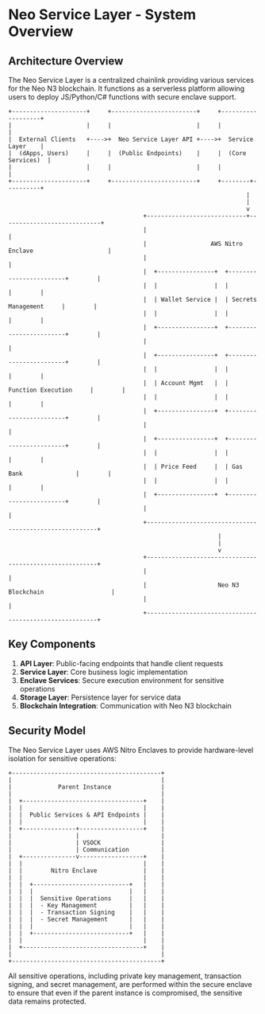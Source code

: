 # Neo Service Layer - System Overview

## Architecture Overview

The Neo Service Layer is a centralized chainlink providing various services for the Neo N3 blockchain. It functions as a serverless platform allowing users to deploy JS/Python/C# functions with secure enclave support.

```
+---------------------+     +------------------------+     +-------------------+
|                     |     |                        |     |                   |
|  External Clients   +---->+  Neo Service Layer API +---->+  Service Layer    |
|  (dApps, Users)     |     |  (Public Endpoints)    |     |  (Core Services)  |
|                     |     |                        |     |                   |
+---------------------+     +------------------------+     +--------+----------+
                                                                   |
                                                                   |
                                                                   v
                                      +----------------------------+----------------------------+
                                      |                                                        |
                                      |                  AWS Nitro Enclave                     |
                                      |                                                        |
                                      |  +----------------+  +------------------------+        |
                                      |  |                |  |                        |        |
                                      |  | Wallet Service |  | Secrets Management     |        |
                                      |  |                |  |                        |        |
                                      |  +----------------+  +------------------------+        |
                                      |                                                        |
                                      |  +----------------+  +------------------------+        |
                                      |  |                |  |                        |        |
                                      |  | Account Mgmt   |  | Function Execution     |        |
                                      |  |                |  |                        |        |
                                      |  +----------------+  +------------------------+        |
                                      |                                                        |
                                      |  +----------------+  +------------------------+        |
                                      |  |                |  |                        |        |
                                      |  | Price Feed     |  | Gas Bank               |        |
                                      |  |                |  |                        |        |
                                      |  +----------------+  +------------------------+        |
                                      |                                                        |
                                      +--------------------------------------------------------+
                                                           |
                                                           |
                                                           v
                                      +--------------------------------------------------------+
                                      |                                                        |
                                      |                    Neo N3 Blockchain                   |
                                      |                                                        |
                                      +--------------------------------------------------------+
```

## Key Components

1. **API Layer**: Public-facing endpoints that handle client requests
2. **Service Layer**: Core business logic implementation
3. **Enclave Services**: Secure execution environment for sensitive operations
4. **Storage Layer**: Persistence layer for service data
5. **Blockchain Integration**: Communication with Neo N3 blockchain

## Security Model

The Neo Service Layer uses AWS Nitro Enclaves to provide hardware-level isolation for sensitive operations:

```
+------------------------------------------+
|                                          |
|             Parent Instance              |
|                                          |
|  +----------------------------------+    |
|  |                                  |    |
|  |  Public Services & API Endpoints |    |
|  |                                  |    |
|  +---------------+------------------+    |
|                  |                       |
|                  | VSOCK                 |
|                  | Communication         |
|  +---------------v------------------+    |
|  |                                  |    |
|  |        Nitro Enclave             |    |
|  |                                  |    |
|  |  +---------------------------+   |    |
|  |  |                           |   |    |
|  |  |  Sensitive Operations     |   |    |
|  |  |  - Key Management         |   |    |
|  |  |  - Transaction Signing    |   |    |
|  |  |  - Secret Management      |   |    |
|  |  |                           |   |    |
|  |  +---------------------------+   |    |
|  |                                  |    |
|  +----------------------------------+    |
|                                          |
+------------------------------------------+
```

All sensitive operations, including private key management, transaction signing, and secret management, are performed within the secure enclave to ensure that even if the parent instance is compromised, the sensitive data remains protected.
